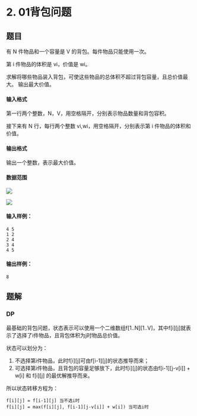 # 2. 01背包问题

## 题目

有 N 件物品和一个容量是 V 的背包。每件物品只能使用一次。

第 i 件物品的体积是 vi，价值是 wi。

求解将哪些物品装入背包，可使这些物品的总体积不超过背包容量，且总价值最大。
输出最大价值。

#### 输入格式

第一行两个整数，N，V，用空格隔开，分别表示物品数量和背包容积。

接下来有 N 行，每行两个整数 vi,wi，用空格隔开，分别表示第 i 件物品的体积和价值。

#### 输出格式

输出一个整数，表示最大价值。

#### 数据范围

![](http://latex.codecogs.com/gif.latex?\\1%20\leq%20N,V%20\leq%201000)

![](http://latex.codecogs.com/gif.latex?\\1%20\leq%20v_i,w_i%20\leq%201000)

#### 输入样例：

```
4 5
1 2
2 4
3 4
4 5
```

#### 输出样例：

```
8
```

## 题解

### DP

最基础的背包问题，状态表示可以使用一个二维数组f[1..N][1..V]，其中f[i][j]就表示了选择了i件物品，且背包体积为j时物品总价值。

状态可以划分为：

1. 不选择第i件物品，此时f[i][j]可由f[i-1][j]的状态推导而来；
2. 可选择第i件物品，且背包的容量足够放下，此时f[i][j]的状态由f[i-1][j-v[i]] + w[i] 和 f[i][j] 的最优解推导而来。

所以状态转移方程为：

```
f[i][j] = f[i-1][j] 当不选i时
f[i][j] = max(f[i][j], f[i-1][j-v[i]] + w[i]) 当可选i时
```